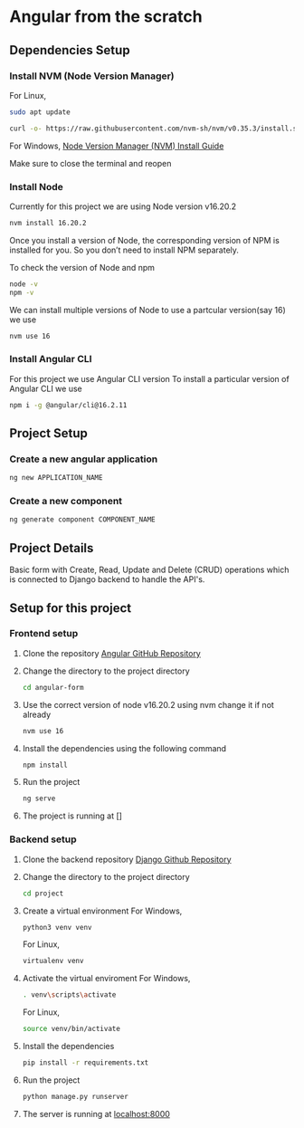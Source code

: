 # Angular from the scratch

## Dependencies Setup


### Install NVM (Node Version Manager)

For Linux,

```bash
sudo apt update
```


```bash
curl -o- https://raw.githubusercontent.com/nvm-sh/nvm/v0.35.3/install.sh | bash
```

For Windows,
[Node Version Manager (NVM) Install Guide](https://www.freecodecamp.org/news/node-version-manager-nvm-install-guide/)



Make sure to close the terminal and reopen

### Install Node

Currently for this project we are using Node version v16.20.2

```bash
nvm install 16.20.2
```

Once you install a version of Node, the corresponding version of NPM is installed for you. So you don’t need to install NPM separately.

To check the version of Node and npm

```bash
node -v
npm -v
```

We can install multiple versions of Node to use a partcular version(say 16) we use 

```bash
nvm use 16
```



### Install Angular CLI

For this project we use Angular CLI version
To install a particular version of Angular CLI we use 
```bash
npm i -g @angular/cli@16.2.11
```



## Project Setup



### Create a new angular application


```bash
ng new APPLICATION_NAME
```

### Create a new component

```bash 
ng generate component COMPONENT_NAME
```


## Project Details

Basic form with Create, Read, Update and Delete (CRUD) operations which is connected to Django backend to handle the API's.



## Setup for this project


### Frontend setup

1.  Clone the repository [Angular GitHub Repository](https://github.com/UtkJaiswal/Angular-Form.git)


2.  Change the directory to the project directory 
    ```bash
    cd angular-form
    ```


3.  Use the correct version of node v16.20.2 using nvm change it if not already
    ```bash
    nvm use 16
    ```




4.  Install the dependencies using the following command
    ```bash
    npm install
    ```

5.  Run the project
    ```bash
    ng serve
    ```

6.  The project is running at []


### Backend setup

1.  Clone the backend repository [Django Github Repository](https://github.com/UtkJaiswal/Django-CRUD-Form)

2.  Change the directory to the project directory 
    ```bash
    cd project
    ```

3.  Create a virtual environment
    For Windows,
    ```bash
    python3 venv venv
    ```

    For Linux,
    ```bash
    virtualenv venv
    ```

4.  Activate the virtual enviroment
    For Windows,
    ```bash
    . venv\scripts\activate
    ```

    For Linux,
    ```bash
    source venv/bin/activate
    ```

5. Install the dependencies
    ```bash
    pip install -r requirements.txt
    ```

6.  Run the project
    ```bash
    python manage.py runserver
    ```

7.  The server is running at [localhost:8000](localhost:8000)